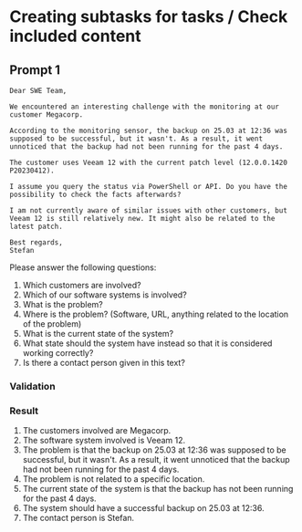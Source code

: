 # Creating subtasks for tasks / Check included content

## Prompt 1

```
Dear SWE Team,

We encountered an interesting challenge with the monitoring at our customer Megacorp.

According to the monitoring sensor, the backup on 25.03 at 12:36 was supposed to be successful, but it wasn't. As a result, it went unnoticed that the backup had not been running for the past 4 days.

The customer uses Veeam 12 with the current patch level (12.0.0.1420 P20230412).

I assume you query the status via PowerShell or API. Do you have the possibility to check the facts afterwards?

I am not currently aware of similar issues with other customers, but Veeam 12 is still relatively new. It might also be related to the latest patch.

Best regards,
Stefan
```

Please answer the following questions:

1. Which customers are involved?
2. Which of our software systems is involved?
3. What is the problem?
4. Where is the problem? (Software, URL, anything related to the location of the problem)
5. What is the current state of the system?
6. What state should the system have instead so that it is considered working correctly?
7. Is there a contact person given in this text?

### Validation

### Result

1. The customers involved are Megacorp.
2. The software system involved is Veeam 12.
3. The problem is that the backup on 25.03 at 12:36 was supposed to be successful, but it wasn't. As a result, it went unnoticed that the backup had not been running for the past 4 days.
4. The problem is not related to a specific location.
5. The current state of the system is that the backup has not been running for the past 4 days.
6. The system should have a successful backup on 25.03 at 12:36.
7. The contact person is Stefan.
